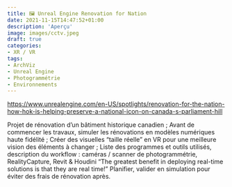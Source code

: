```yaml
---
title: 🖼️ Unreal Engine Renovation for Nation
date: 2021-11-15T14:47:52+01:00
description: 'Aperçu'
image: images/cctv.jpeg
draft: true
categories:
- XR / VR
tags: 
- ArchViz
- Unreal Engine
- Photogrammétrie
- Environnements
---
```

https://www.unrealengine.com/en-US/spotlights/renovation-for-the-nation-how-hok-is-helping-preserve-a-national-icon-on-canada-s-parliament-hill

Projet de rénovation d’un bâtiment historique canadien ;
Avant de commencer les travaux, simuler les rénovations en modèles numériques haute fidélité ; 
Créer des visuelles “taille réelle” en VR pour une meilleure vision des éléments à changer ;
Liste des programmes et outils utilisés, description du workflow : caméras / scanner de photogrammétrie, RealityCapture, Revit & Houdini
“The greatest benefit in deploying real-time solutions is that they are real time!”
Planifier, valider en simulation pour éviter des frais de rénovation après.
